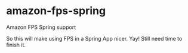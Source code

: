 amazon-fps-spring
=================

Amazon FPS Spring support


So this will make using FPS in a Spring App nicer.  Yay!  Still need time to finish it.
